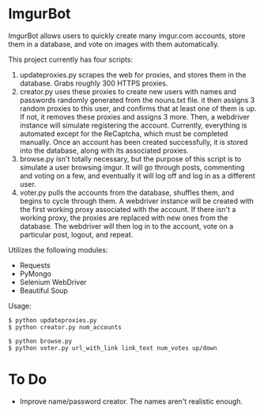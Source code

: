 ImgurBot
========

ImgurBot allows users to quickly create many imgur.com accounts, store them in a database, and vote on images with them automatically.

This project currently has four scripts: 

1. updateproxies.py scrapes the web for proxies, and stores them in the database. Grabs roughly 300 HTTPS proxies.
2. creator.py uses these proxies to create new users with names and passwords randomly generated from the nouns.txt file. it then assigns 3 random proxies to this user, and confirms that at least one of them is up. If not, it removes these proxies and assigns 3 more. Then, a webdriver instance will simulate registering the account. Currently, everything is automated except for the ReCaptcha, which must be completed manually. Once an account has been created successfully, it is stored into the database, along with its associated proxies.
3. browse.py isn't totally necessary, but the purpose of this script is to simulate a user browsing imgur. It will go through posts, commenting and voting on a few, and eventually it will log off and log in as a different user.
4. voter.py pulls the accounts from the database, shuffles them, and begins to cycle through them. A webdriver instance will be created with the first working proxy associated with the account. If there isn't a working proxy, the proxies are replaced with new ones from the database. The webdriver will then log in to the account, vote on a particular post, logout, and repeat.

Utilizes the following modules: 

- Requests
- PyMongo
- Selenium WebDriver
- Beautiful Soup

Usage:

    $ python updateproxies.py
    $ python creator.py num_accounts

    $ python browse.py
    $ python voter.py url_with_link link_text num_votes up/down


To Do
=====

- Improve name/password creator. The names aren't realistic enough.
